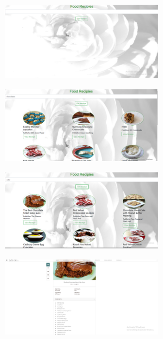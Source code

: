 ![](https://github.com/ParulPetal/Recipies/blob/master/src/assets/home_recipies.PNG) <br/> <br/> <br/>
![](https://github.com/ParulPetal/Recipies/blob/master/src/assets/chocolates.PNG)<br/> <br/> <br/>
![](https://github.com/ParulPetal/Recipies/blob/master/src/assets/recipies.PNG)<br/> <br/> <br/>
![](https://github.com/ParulPetal/Recipies/blob/master/src/assets/view%20recipie.PNG)
